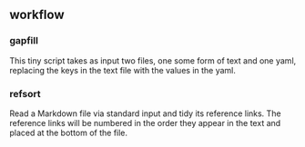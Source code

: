 ## workflow

### gapfill

This tiny script takes as input two files, one some form of text and one yaml, 
replacing the keys in the text file with the values in the yaml.

### refsort

Read a Markdown file via standard input and tidy its reference links. 
The reference links will be numbered in the order they appear in the text 
and placed at the bottom of the file.